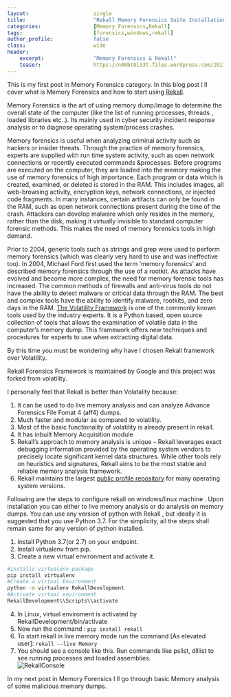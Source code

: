 ```yaml
---
layout:                     single
title:                      "Rekall Memory Forensics Suite Installation \(Windows\)"
categories:                 [Memory Forensics,Rekall]
tags:                       [forensics,windows,rekall]
author_profile:             false
class:                      wide
header:
    excerpt:                "Memory Forensics & Rekall"
    teaser:                 https://n00bt0l33t.files.wordpress.com/2017/10/rekall-logo-stacked.png
---
```


This is my first post in Memory Forensics category. In this blog post I ll cover what is Memory Forensics and how to start using [Rekall](http://www.rekall-forensic.com/).

Memory Forensics is the art of using memory dump/image to determine the overall state of the computer (like the list of running processes, threads , loaded libraries etc..). Its mainly used in cyber security incident response analysis or to diagnose operating system/process crashes.

Memory forensics is useful when analyzing criminal activity such as hackers or insider threats. Through the practice of memory forensics, experts are supplied with run time system activity, such as open network connections or recently executed commands &processes. Before programs are executed on the computer, they are loaded into the memory making the use of memory forensics of high importance. Each program or data which is created, examined, or deleted is stored in the RAM. This includes images, all web-browsing activity, encryption keys, network connections, or injected code fragments. In many instances, certain artifacts can only be found in the RAM, such as open network connections present during the time of the crash. Attackers can develop malware which only resides in the memory, rather than the disk, making it virtually invisible to standard computer forensic methods. This makes the need of memory forensics tools in high demand.

Prior to 2004, generic tools such as strings and grep were used to perform memory forensics (which was clearly very hard to use and was ineffective too).  In 2004, Michael Ford first used the term ‘memory forensics’ and described memory forensics through the use of a rootkit. As attacks have evolved and become more complex, the need for memory forensic tools has increased. The common methods of firewalls and anti-virus tools do not have the ability to detect malware or critical data through the RAM. The best and complex tools have the ability to identify malware, rootkits, and zero days in the RAM. [The Volatility Framework](https://code.google.com/archive/p/volatility/) is one of the commonly known tools used by the industry experts. It is a Python based, open source collection of tools that allows the examination of volatile data in the computer’s memory dump. This framework offers new techniques and procedures for experts to use when extracting digital data.

By this time you must be wondering why have I chosen Rekall framework over Volatility.

Rekall Forensics Framework is maintained by Google and this project was forked from volatility.

I personally feel that Rekall is better than Volatality because:
1. It can be used to do live memory analysis and can analyze Advance Forensics File Fomat 4 (aff4) dumps.
2. Much faster and modular as compared to volatility.
3. Most of the basic functionality of volatility is already present in rekall.
4. It has inbuilt Memory Acquisition module
5. Rekall’s approach to memory analysis is unique – Rekall leverages exact debugging information provided by the operating system vendors to precisely locate significant kernel data structures. While other tools rely on heuristics and signatures, Rekall aims to be the most stable and reliable memory analysis framework.
6. Rekall maintains the largest [public profile repository](https://github.com/google/rekall-profiles) for many operating system versions.

Following are the steps to configure rekall on windows/linux machine . Upon installation you can either to live memory analysis or do analysis on memory dumps. You can use any version of python with Rekall , but ideally it is suggested that you use Python 3.7. For the simplicity, all the steps shall remain same for any version of python installed.

1. Install Python 3.7(or 2.7) on your endpoint.
2. Install virtualenv from pip.
3. Create a new virtual environment and activate it.
```bash
#installs virtualenv package
pip install virtualenv
#Create a virtual Environment
python -m virtualenv RekallDevelopment
#Activate virtual environment
RekallDevelopment\\Scripts\\activate
```
4. In Linux, virtual enviroment is activated by RekallDevelopment/bin/activate
5. Now run the command : `pip install rekall`
6. To start rekall in live memory mode run the command [As elevated user]: `rekall --live Memory`
7. You should see a console like this. Run commands like pslist, dlllist to see running processes and loaded assemblies.<br>![RekallConsole](https://n00bt0l33t.files.wordpress.com/2017/10/rekall-demo-e1508511920599.png?w=700)

In my next post in Memory Forensics I ll go through basic Memory analysis of some malicious memory dumps.